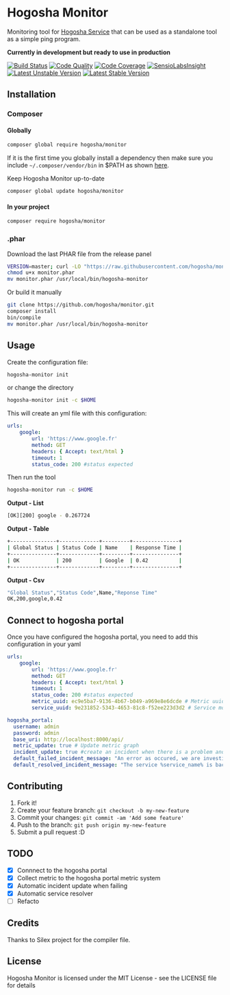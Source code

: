 # Hogosha Monitor

Monitoring tool for [Hogosha Service](https://github.com/hogosha/hogosha) that can be used as a standalone tool as a simple ping program.

**Currently in development but ready to use in production**

[![Build Status](https://img.shields.io/travis/hogosha/monitor.svg?branch=master&style=flat-square)](https://travis-ci.org/hogosha/monitor) [![Code Quality](https://img.shields.io/scrutinizer/g/hogosha/monitor.svg?b=master&style=flat-square)](https://scrutinizer-ci.com/g/hogosha/monitor/?branch=master) [![Code Coverage](https://img.shields.io/coveralls/hogosha/monitor.svg?style=flat-square)](https://coveralls.io/r/hogosha/monitor) [![SensioLabsInsight](https://insight.sensiolabs.com/projects/87bbdd85-2cd8-4556-94c6-5ed9f501cf7d/mini.png)](https://insight.sensiolabs.com/projects/87bbdd85-2cd8-4556-94c6-5ed9f501cf7d) [![Latest Unstable Version](https://poser.pugx.org/hogosha/monitor/v/unstable)](https://packagist.org/packages/hogosha/monitor)
[![Latest Stable Version](https://poser.pugx.org/hogosha/monitor/v/stable)](https://packagist.org/packages/hogosha/monitor)

## Installation

### Composer

#### Globally

```bash
composer global require hogosha/monitor
```

If it is the first time you globally install a dependency then make sure
you include `~/.composer/vendor/bin` in $PATH as shown [here](http://getcomposer.org/doc/03-cli.md#global).

Keep Hogosha Monitor up-to-date

```bash
composer global update hogosha/monitor
```

#### In your project

```bash
composer require hogosha/monitor
```

### .phar

Download the last PHAR file from the release panel

```bash
VERSION=master; curl -LO "https://raw.githubusercontent.com/hogosha/monitor/$VERSION/build/monitor.phar"
chmod u+x monitor.phar
mv monitor.phar /usr/local/bin/hogosha-monitor
```

Or build it manually

```bash
git clone https://github.com/hogosha/monitor.git
composer install
bin/compile
mv monitor.phar /usr/local/bin/hogosha-monitor
```

## Usage

Create the configuration file:

```bash
hogosha-monitor init
```

or change the directory

```bash
hogosha-monitor init -c $HOME
```
This will create an yml file with this configuration:

```yaml
urls:
    google:
        url: 'https://www.google.fr'
        method: GET
        headers: { Accept: text/html }
        timeout: 1
        status_code: 200 #status expected
```

Then run the tool

```bash
hogosha-monitor run -c $HOME
```

**Output - List**

```bash
[OK][200] google - 0.267724
```

**Output - Table**

```bash
+---------------+-------------+---------+---------------+
| Global Status | Status Code | Name    | Response Time |
+---------------+-------------+---------+---------------+
| OK            | 200         | Google  | 0.42          |
+---------------+-------------+---------+---------------+
```

**Output - Csv**

```bash
"Global Status","Status Code",Name,"Reponse Time"
OK,200,google,0.42
```

## Connect to hogosha portal
Once you have configured the hogosha portal, you need to add this configuration in your yaml

```yaml
urls:
    google:
        url: 'https://www.google.fr'
        method: GET
        headers: { Accept: text/html }
        timeout: 1
        status_code: 200 #status expected
        metric_uuid: ec9e5ba7-9136-4b67-b049-a969e8e6dcde # Metric uuid you can find in the hogosha portal
        service_uuid: 9e231852-5343-4653-81c8-f52ee223d3d2 # Service monitored by the hogosha portal

hogosha_portal:
  username: admin
  password: admin
  base_uri: http://localhost:8000/api/
  metric_update: true # Update metric graph
  incident_update: true #create an incident when there is a problem and update it when there is one to resolve
  default_failed_incident_message: "An error as occured, we are investigating %service_name%",
  default_resolved_incident_message: "The service %service_name% is back to normal"
```

## Contributing

1. Fork it!
2. Create your feature branch: `git checkout -b my-new-feature`
3. Commit your changes: `git commit -am 'Add some feature'`
4. Push to the branch: `git push origin my-new-feature`
5. Submit a pull request :D

## TODO
- [x] Connnect to the hogosha portal
- [x] Collect metric to the hogosha portal metric system
- [x] Automatic incident update when failing
- [x] Automatic service resolver
- [ ] Refacto

## Credits

Thanks to Silex project for the compiler file.

## License

Hogosha Monitor is licensed under the MIT License - see the LICENSE file for details
